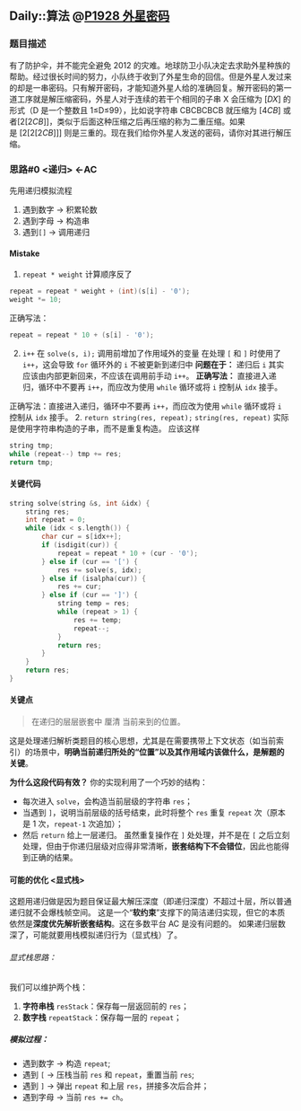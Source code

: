 ## Daily::算法 @[P1928 外星密码](https://www.luogu.com.cn/problem/P1928)
### 题目描述
有了防护伞，并不能完全避免 2012 的灾难。地球防卫小队决定去求助外星种族的帮助。经过很长时间的努力，小队终于收到了外星生命的回信。但是外星人发过来的却是一串密码。只有解开密码，才能知道外星人给的准确回复。解开密码的第一道工序就是解压缩密码，外星人对于连续的若干个相同的子串 X 会压缩为 $[DX]$ 的形式（D 是一个整数且 1≤D≤99），比如说字符串 CBCBCBCB 就压缩为 $[4CB]$ 或者$[2[2CB]]$，类似于后面这种压缩之后再压缩的称为二重压缩。如果是 $[2[2[2CB]]]$ 则是三重的。现在我们给你外星人发送的密码，请你对其进行解压缩。

### 思路#0 <递归> <-AC
先用递归模拟流程
1. 遇到数字 -> 积累轮数
2. 遇到字母 -> 构造串
3. 遇到`[]` -> 调用递归

#### Mistake
1. `repeat * weight` 计算顺序反了
```cpp
repeat = repeat * weight + (int)(s[i] - '0');
weight *= 10;
```
正确写法：
```cpp
repeat = repeat * 10 + (s[i] - '0');
```
2. `i++` 在 `solve(s, i);` 调用前增加了作用域外的变量
在处理 `[` 和 `]` 时使用了 `i++`，这会导致 `for` 循环外的 `i` 不被更新到递归中
**问题在于：** 递归后 `i` 其实应该由内部更新回来，不应该在调用前手动 `i++`。
**正确写法：** 直接进入递归，循环中不要再 `i++`，而应改为使用 `while` 循环或将 `i` 控制从 `idx` 接手。

正确写法：直接进入递归，循环中不要再 `i++`，而应改为使用 `while` 循环或将 `i` 控制从 `idx` 接手。
2. `return string(res, repeat);`
`string(res, repeat)` 实际是使用字符串构造的子串，而不是重复构造。
应该这样
```cpp
string tmp;
while (repeat--) tmp += res;
return tmp;
```

#### 关键代码
```cpp
string solve(string &s, int &idx) {
    string res;
    int repeat = 0;
    while (idx < s.length()) {
        char cur = s[idx++];
        if (isdigit(cur)) {
            repeat = repeat * 10 + (cur - '0');
        } else if (cur == '[') {
            res += solve(s, idx);
        } else if (isalpha(cur)) {
            res += cur;
        } else if (cur == ']') {
            string temp = res;
            while (repeat > 1) {
                res += temp;
                repeat--;
            }
            return res;
        }
    }
    return res;
}
```

#### 关键点
> 在递归的层层嵌套中 厘清 当前来到的位置。

这是处理递归解析类题目的核心思想，尤其是在需要携带上下文状态（如当前索引）的场景中，**明确当前递归所处的“位置”以及其作用域内该做什么，是解题的关键**。

**为什么这段代码有效？**
你的实现利用了一个巧妙的结构：
- 每次进入 `solve`，会构造当前层级的字符串 `res`；
- 当遇到 `]`，说明当前层级的括号结束，此时将整个 `res` 重复 `repeat` 次（原本是 1 次，`repeat-1` 次追加）；
- 然后 `return` 给上一层递归。
虽然重复操作在 `]` 处处理，并不是在 `[` 之后立刻处理，但由于你递归层级对应得非常清晰，**嵌套结构下不会错位**，因此也能得到正确的结果。

#### 可能的优化 <显式栈>
这题用递归做是因为题目保证最大解压深度（即递归深度）不超过十层，所以普通递归就不会爆栈帧空间。
这是一个“**软约束**”支撑下的简洁递归实现，但它的本质依然是**深度优先解析嵌套结构**。这在多数平台 AC 是没有问题的。
如果递归层数深了，可能就要用栈模拟递归行为（显式栈）了。
###### 显式栈思路：
我们可以维护两个栈：
1. **字符串栈** `resStack`：保存每一层返回前的 `res`；
2. **数字栈** `repeatStack`：保存每一层的 `repeat`；
##### 模拟过程：
- 遇到数字 → 构造 `repeat`;
- 遇到 `[` → 压栈当前 `res` 和 `repeat`，重置当前 `res`;
- 遇到 `]` → 弹出 `repeat` 和上层 `res`，拼接多次后合并；
- 遇到字母 → 当前 `res += ch`。

